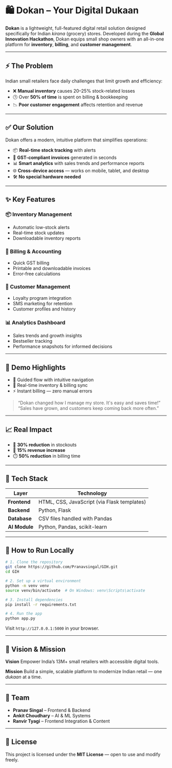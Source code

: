 # 🛍️ Dokan – Your Digital Dukaan

**Dokan** is a lightweight, full-featured digital retail solution designed specifically for Indian *kirana* (grocery) stores. Developed during the **Global Innovation Hackathon**, Dokan equips small shop owners with an all-in-one platform for **inventory**, **billing**, and **customer management**.

---

## ⚡ The Problem

Indian small retailers face daily challenges that limit growth and efficiency:

* ❌ **Manual inventory** causes 20–25% stock-related losses
* 🕒 Over **50% of time** is spent on billing & bookkeeping
* 📉 **Poor customer engagement** affects retention and revenue

---

## ✅ Our Solution

Dokan offers a modern, intuitive platform that simplifies operations:

* 📦 **Real-time stock tracking** with alerts
* 🧾 **GST-compliant invoices** generated in seconds
* 📊 **Smart analytics** with sales trends and performance reports
* 🌐 **Cross-device access** — works on mobile, tablet, and desktop
* 🛠️ **No special hardware needed**

---

## ✨ Key Features

### 📦 Inventory Management

* Automatic low-stock alerts
* Real-time stock updates
* Downloadable inventory reports

### 🧾 Billing & Accounting

* Quick GST billing
* Printable and downloadable invoices
* Error-free calculations

### 👥 Customer Management

* Loyalty program integration
* SMS marketing for retention
* Customer profiles and history

### 📊 Analytics Dashboard

* Sales trends and growth insights
* Bestseller tracking
* Performance snapshots for informed decisions

---

## 📸 Demo Highlights

* 🧭 Guided flow with intuitive navigation
* 🔄 Real-time inventory & billing sync
* ⚡ Instant billing — zero manual errors

> “Dokan changed how I manage my store. It's easy and saves time!”
> “Sales have grown, and customers keep coming back more often.”

---

## 📈 Real Impact

* 🔻 **30% reduction** in stockouts
* 🔼 **15% revenue increase**
* ⏱️ **50% reduction** in billing time

---

## 🚀 Tech Stack

| Layer         | Technology                                  |
| ------------- | ------------------------------------------- |
| **Frontend**  | HTML, CSS, JavaScript (via Flask templates) |
| **Backend**   | Python, Flask                               |
| **Database**  | CSV files handled with Pandas               |
| **AI Module** | Python, Pandas, scikit-learn                |

---

## 🧪 How to Run Locally

```bash
# 1. Clone the repository
git clone https://github.com/Pranavsingal/GIH.git
cd GIH

# 2. Set up a virtual environment
python -m venv venv
source venv/bin/activate  # On Windows: venv\Scripts\activate

# 3. Install dependencies
pip install -r requirements.txt

# 4. Run the app
python app.py
```

Visit `http://127.0.0.1:5000` in your browser.

---

## 🎯 Vision & Mission

**Vision**
Empower India’s 13M+ small retailers with accessible digital tools.

**Mission**
Build a simple, scalable platform to modernize Indian retail — one *dukaan* at a time.

---

## 👥 Team

* **Pranav Singal** – Frontend & Backend
* **Ankit Choudhary** – AI & ML Systems
* **Ranvir Tyagi** – Frontend Integration & Content

---

## 📜 License

This project is licensed under the **MIT License** — open to use and modify freely.
